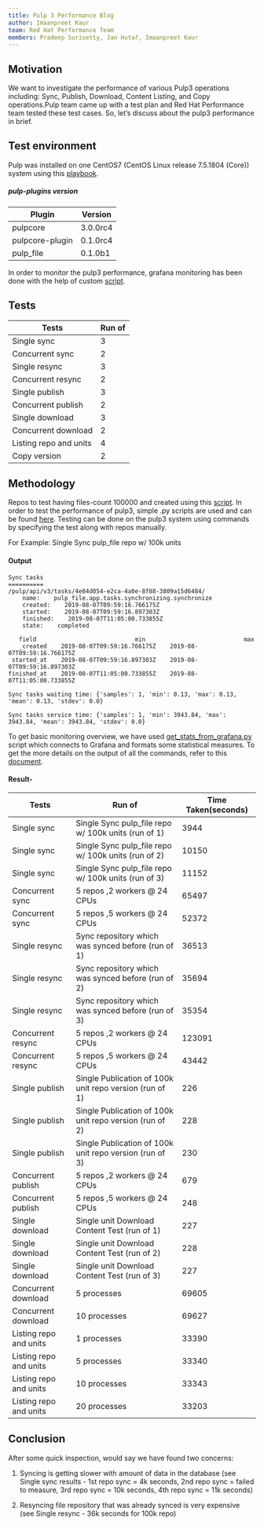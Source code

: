 ```yaml
---
title: Pulp 3 Performance Blog
author: Imaanpreet Kaur
team: Red Hat Performance Team
members: Pradeep Surisetty, Jan Hutař, Imaanpreet Kaur
---
```


## Motivation

We want to investigate the performance of various Pulp3 operations including: Sync, Publish, Download, Content Listing, and Copy operations.Pulp team came up with a test plan and Red Hat Performance team tested these test cases. So, let’s discuss about the pulp3 performance in brief.

## Test environment

Pulp was installed on one CentOS7 (CentOS Linux release 7.5.1804 (Core)) system using this [playbook](https://github.com/pulp/ansible-pulp/blob/master/example-use/playbook.yml). 

##### pulp-plugins version

| Plugin | Version |
| ------------- | ------------- |
| pulpcore | 3.0.0rc4 |
| pulpcore-plugin | 0.1.0rc4  |
| pulp_file  | 0.1.0b1  |


In order to monitor the pulp3 performance, grafana monitoring has been done with the help of custom [script](https://github.com/redhat-performance/satellite-monitoring/blob/master/adhoc-scripts/get_stats_from_grafana.py). 

## Tests

| Tests | Run of |
| ------------- | ------------- |
| Single sync | 3 |
| Concurrent sync  | 2  |
| Single resync  | 3  |
| Concurrent resync | 2  |
| Single publish | 3  |
| Concurrent publish  | 2  |
| Single download  | 3  |
| Concurrent download | 2  |
| Listing repo and units | 4  |
| Copy version | 2  |

## Methodology

Repos to test having files-count 100000 and created using this [script](https://github.com/redhat-performance/pulpperf/tree/master/scrips). In order to test the performance of pulp3, simple .py scripts are used and can be found [here](https://github.com/redhat-performance/pulpperf/tree/master/tests). Testing can be done on the pulp3 system using commands by specifying the test along with repos manually.

For Example:  Single Sync pulp_file repo w/ 100k units

#### Output 

~~~
Sync tasks
==========
/pulp/api/v3/tasks/4e04d054-e2ca-4a0e-8f88-3809a15d6484/
    name:    pulp_file.app.tasks.synchronizing.synchronize
    created:    2019-08-07T09:59:16.766175Z
    started:    2019-08-07T09:59:16.897303Z
    finished:    2019-08-07T11:05:00.733855Z
    state:    completed

   field                            min                            max
   _created    2019-08-07T09:59:16.766175Z    2019-08-07T09:59:16.766175Z
 started_at    2019-08-07T09:59:16.897303Z    2019-08-07T09:59:16.897303Z
finished_at    2019-08-07T11:05:00.733855Z    2019-08-07T11:05:00.733855Z

Sync tasks waiting time: {'samples': 1, 'min': 0.13, 'max': 0.13, 'mean': 0.13, 'stdev': 0.0}

Sync tasks service time: {'samples': 1, 'min': 3943.84, 'max': 3943.84, 'mean': 3943.84, 'stdev': 0.0}
~~~

To get basic monitoring overview, we have used [get_stats_from_grafana.py](https://github.com/redhat-performance/satellite-monitoring/blob/master/adhoc-scripts/get_stats_from_grafana.py) script which connects to Grafana and formats some statistical measures. To get the more details on the output of all the commands, refer to this [document](https://docs.google.com/document/d/1Tt3WiQUaugYFkvuxVHkCjRngcMxqeYdMEKer_eqWOxE/edit#).

#### Result-

| Tests | Run of | Time Taken(seconds) |
| ------------- | ------------- | ------------- |
| Single sync | Single Sync pulp_file repo w/ 100k units (run of 1) | 3944 |
| Single sync | Single Sync pulp_file repo w/ 100k units (run of 2) | 10150 |
| Single sync | Single Sync pulp_file repo w/ 100k units (run of 3) | 11152 |
| Concurrent sync  | 5 repos ,2 workers @ 24 CPUs  | 65497 |
| Concurrent sync  | 5 repos ,5 workers @ 24 CPUs  | 52372 |
| Single resync  | Sync repository which was synced before (run of 1)  | 36513 |
| Single resync  | Sync repository which was synced before (run of 2)  | 35694 |
| Single resync  | Sync repository which was synced before (run of 3)  | 35354 |
| Concurrent resync | 5 repos ,2 workers @ 24 CPUs  | 123091 |
| Concurrent resync | 5 repos ,5 workers @ 24 CPUs  | 43442 |
| Single publish | Single Publication of 100k unit repo version (run of 1)  | 226 |
| Single publish | Single Publication of 100k unit repo version (run of 2)  | 228 |
| Single publish | Single Publication of 100k unit repo version (run of 3)  | 230 |
| Concurrent publish  | 5 repos ,2 workers @ 24 CPUs  | 679 |
| Concurrent publish  | 5 repos ,5 workers @ 24 CPUs  | 248 |
| Single download  | Single unit Download Content Test (run of 1)  | 227 |
| Single download  | Single unit Download Content Test (run of 2)  | 228 |
| Single download  | Single unit Download Content Test (run of 3)  | 227 |
| Concurrent download | 5 processes  | 69605 |
| Concurrent download | 10 processes  | 69627 |
| Listing repo and units | 1 processes  | 33390 |
| Listing repo and units | 5 processes  | 33340 |
| Listing repo and units | 10 processes  | 33343 |
| Listing repo and units | 20 processes  | 33203 |

## Conclusion

After some quick inspection, would say we have found two concerns:

1. Syncing is getting slower with amount of data in the database (see Single sync results - 1st repo sync = 4k seconds, 2nd repo sync = failed to measure, 3rd repo sync = 10k seconds, 4th repo sync = 11k seconds)

2. Resyncing file repository that was already synced is very expensive (see Single resync - 36k seconds for 100k repo)



